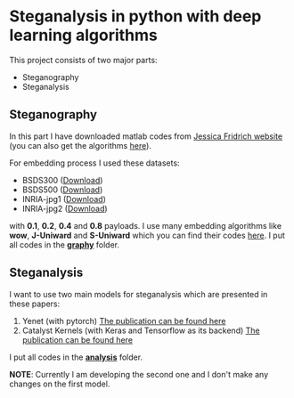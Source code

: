 # Steganalysis in python with deep learning algorithms
This project consists of two major parts:
+ Steganography
+ Steganalysis
## Steganography
In this part I have downloaded matlab codes from [Jessica Fridrich website](http://www.ws.binghamton.edu/fridrich/) (you can also get the algorithms [here](http://dde.binghamton.edu/download/stego_algorithms/)).

For embedding process I used these datasets:
+ BSDS300 ([Download](https://www2.eecs.berkeley.edu/Research/Projects/CS/vision/bsds/BSDS300-images.tgz))
+ BSDS500 ([Download](http://www.eecs.berkeley.edu/Research/Projects/CS/vision/grouping/BSR/BSR_bsds500.tgz))
+ INRIA-jpg1 ([Download](http://lear.inrialpes.fr/people/jegou/data.php))
+ INRIA-jpg2 ([Download](http://lear.inrialpes.fr/people/jegou/data.php))

with **0.1**, **0.2**, **0.4** and **0.8** payloads. I use many embedding algorithms like **wow**, **J-Uniward** and **S-Uniward** which you can find their codes [here](http://dde.binghamton.edu/download/stego_algorithms). I put all codes in the [**graphy**](https://github.com/EmadHelmi/steganalysis/tree/master/graphy) folder.

## Steganalysis

I want to use two main models for steganalysis which are presented in these papers:

1. Yenet (with pytorch) [The publication can be found here](http://ieeexplore.ieee.org/document/7937836/)
2. Catalyst Kernels (with Keras and Tensorflow as its backend) [The publication can be found here](https://link.springer.com/chapter/10.1007/978-3-319-97749-2_9)

I put all codes in the [**analysis**](https://github.com/EmadHelmi/steganalysis/tree/master/analysis) folder.

**NOTE**: Currently I am developing the second one and I don't make any changes on the first model.
